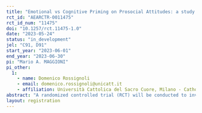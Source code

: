 ```yaml
---
title: "Emotional vs Cognitive Priming on Prosocial Attitudes: a study on a representative sample of the Italian Adult Population"
rct_id: "AEARCTR-0011475"
rct_id_num: "11475"
doi: "10.1257/rct.11475-1.0"
date: "2023-05-24"
status: "in_development"
jel: "C91, D91"
start_year: "2023-06-01"
end_year: "2023-06-30"
pi: "Mario A. MAGGIONI"
pi_other:
  1:
    - name: Domenico Rossignoli
    - email: domenico.rossignoli@unicatt.it
    - affiliation: Università Cattolica del Sacro Cuore, Milano - Catholic University of the Sacred Heart, Milano
abstract: "A randomized controlled trial (RCT) will be conducted to investigate the effects of emotional and cognitive priming on prosocial behavior in Italian adults. A total of 1,500 Italian adults will be randomly assigned to one of three groups: 500 subjects to the emotional priming (through a photo), 500 subjects to the cognitive priming (through a diagram), 500 subjects to the control group. Participants in the emotional priming group will be shown a well-identifiable image of the COVID period. Participants in the cognitive priming group will be shown a picture of a diagram showing COVID related data. Participants in the control group will not be shown any picture. Participants will then play three experimental games: a Prisoner's Dilemma (PD), an Ultimatum Game as Proposer (UGP), and an Ultimatum Game as Responder (UGR). The results of this RCT are expected to show whether participants in the different priming groups will exhibit different choices than control group participants. The findings of this RCT may help expanding the understanding of the factors that influence prosocial behavior, especially in relation to the post-pandemic context."
layout: registration
---
```


